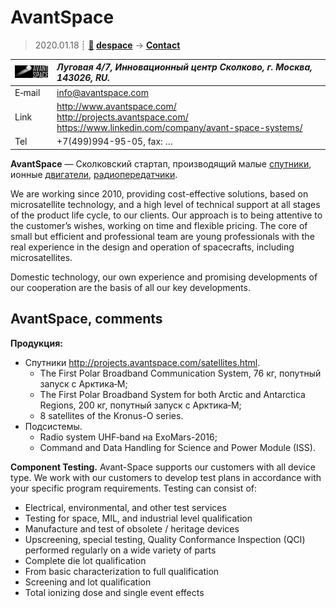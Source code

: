 # AvantSpace
> 2020.01.18 ┊ **[🚀](../index/index.md) [despace](index.md)** → **[Contact](contact.md)**

|[![](f/contact/a/avantspace_logo1_thumb.jpg)](f/contact/a/avantspace_logo1.png)|*Луговая 4/7, Инновационный центр Сколково, г. Москва, 143026, RU.*|
|:--|:--|
|E‑mail| <info@avantspace.com> |
|Link| <http://www.avantspace.com/><br> <http://projects.avantspace.com/><br> <https://www.linkedin.com/company/avant-space-systems/> |
|Tel| +7(499)994-95-05, fax: … |

**AvantSpace** — Сколковский стартап, производящий малые [спутники](sc.md), ионные [двигатели](ps.md), [радиопередатчики](comms.md).

We are working since 2010, providing cost-effective solutions, based on microsatellite technology, and a high level of technical support at all stages of the product life cycle, to our clients. Our approach is to being attentive to the customer’s wishes, working on time and flexible pricing. The core of small but efficient and professional team are young professionals with the real experience in the design and operation of spacecrafts, including microsatellites.

Domestic technology, our own experience and promising developments of our cooperation are the basis of all our key developments.


<p style="page-break-after:always"> </p>

## AvantSpace, comments

**Продукция:**

   - Спутники <http://projects.avantspace.com/satellites.html>.
      - The First Polar Broadband Communication System, 76 кг, попутный запуск с Арктика‑М;
      - The First Polar Broadband System for both Arctic and Antarctica Regions, 200 кг, попутный запуск с Арктика‑М;
      - 8 satellites of the Kronus-O series.
   - Подсистемы.
      - Radio system UHF‑band на ExoMars-2016;
      - Command and Data Handling for Science and Power Module (ISS).

**Component Testing.** Avant-Space supports our customers with all device type. We work with our customers to develop test plans in accordance with your specific program requirements. Testing can consist of:

   - Electrical, environmental, and other test services
   - Testing for space, MIL, and industrial level qualification
   - Manufacture and test of obsolete / heritage devices
   - Upscreening, special testing, Quality Conformance Inspection (QCI) performed regularly on a wide variety of parts
   - Complete die lot qualification
   - From basic characterization to full qualification
   - Screening and lot qualification
   - Total ionizing dose and single event effects

